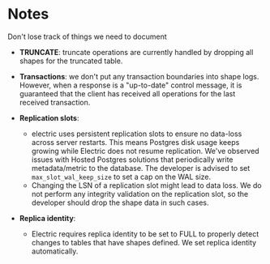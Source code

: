 # Notes

Don't lose track of things we need to document

- __TRUNCATE__: truncate operations are currently handled by dropping all shapes for the truncated table.

- __Transactions__: we don't put any transaction boundaries into shape logs. However, when a response is a "up-to-date" control message, it is guaranteed that the client has received all operations for the last received transaction.

- __Replication slots__:
  - electric uses persistent replication slots to ensure no data-loss across server restarts. This means Postgres disk usage keeps growing while Electric does not resume replication. We've observed issues with Hosted Postgres solutions that periodically write metadata/metric to the database. The developer is advised to set `max_slot_wal_keep_size` to set a cap on the WAL size.
  - Changing the LSN of a replication slot might lead to data loss. We do not perform any integrity validation on the replication slot, so the developer should drop the shape data in such cases.

- __Replica identity__:
  - Electric requires replica identity to be set to FULL to properly detect changes to tables that have shapes defined. We set replica identity automatically.
